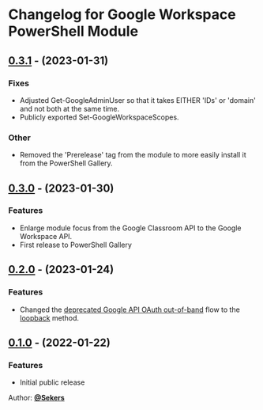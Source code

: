 # Changelog for Google Workspace PowerShell Module

## [0.3.1](https://github.com/Sekers/GoogleWorkspace/tree/0.3.1) - (2023-01-31)

### Fixes

- Adjusted Get-GoogleAdminUser so that it takes EITHER 'IDs' or 'domain' and not both at the same time.
- Publicly exported Set-GoogleWorkspaceScopes.

### Other

- Removed the 'Prerelease' tag from the module to more easily install it from the PowerShell Gallery.

## [0.3.0](https://github.com/Sekers/GoogleWorkspace/tree/0.3.0) - (2023-01-30)

### Features

- Enlarge module focus from the Google Classroom API to the Google Workspace API.
- First release to PowerShell Gallery

## [0.2.0](https://github.com/Sekers/GoogleWorkspace/tree/0.2.0) - (2023-01-24)

### Features

- Changed the [deprecated Google API OAuth out-of-band](https://developers.googleblog.com/2022/02/making-oauth-flows-safer.html) flow to the [loopback](https://developers.google.com/identity/protocols/oauth2/native-app#redirect-uri_loopback) method.

## [0.1.0](https://github.com/Sekers/GoogleWorkspace/tree/0.1.0) - (2022-01-22)

### Features

- Initial public release

Author: [**@Sekers**](https://github.com/Sekers)
